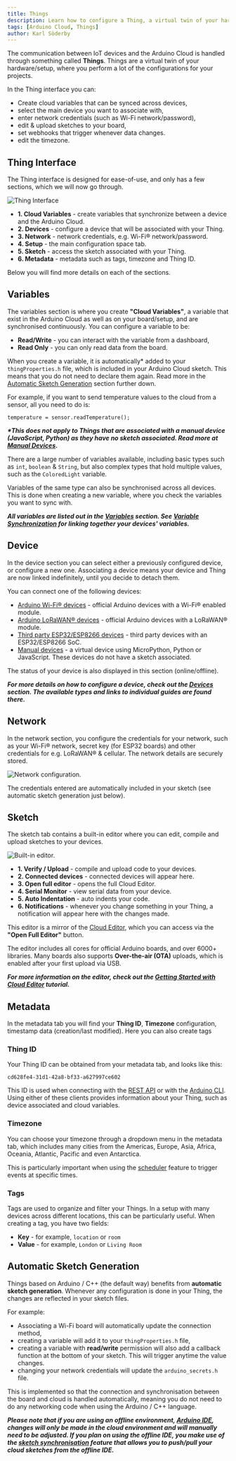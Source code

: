 ```yaml
---
title: Things
description: Learn how to configure a Thing, a virtual twin of your hardware device.
tags: [Arduino Cloud, Things]
author: Karl Söderby
---
```


The communication between IoT devices and the Arduino Cloud is handled through something called **Things**. Things are a virtual twin of your hardware/setup, where you perform a lot of the configurations for your projects. 

In the Thing interface you can:
- Create cloud variables that can be synced across devices,
- select the main device you want to associate with,
- enter network credentials (such as Wi-Fi network/password),
- edit & upload sketches to your board,
- set webhooks that trigger whenever data changes.
- edit the timezone.

## Thing Interface

The Thing interface is designed for ease-of-use, and only has a few sections, which we will now go through.

![Thing Interface](assets/thing-interface.png)

- **1. Cloud Variables** - create variables that synchronize between a device and the Arduino Cloud.
- **2. Devices** - configure a device that will be associated with your Thing.
- **3. Network** - network credentials, e.g. Wi-Fi® network/password.
- **4. Setup** - the main configuration space tab.
- **5. Sketch** - access the sketch associated with your Thing.
- **6. Metadata** - metadata such as tags, timezone and Thing ID.

Below you will find more details on each of the sections.

## Variables

The variables section is where you create **"Cloud Variables"**, a variable that exist in the Arduino Cloud as well as on your board/setup, and are synchronised continuously. You can configure a variable to be:
- **Read/Write** - you can interact with the variable from a dashboard,
- **Read Only** - you can only read data from the board.

When you create a variable, it is automatically\* added to your `thingProperties.h` file, which is included in your Arduino Cloud sketch. This means that you do not need to declare them again. Read more in the [Automatic Sketch Generation](#automatic-sketch-generation) section further down.

For example, if you want to send temperature values to the cloud from a sensor, all you need to do is:

```arduino
temperature = sensor.readTemperature();
```

***\*This does not apply to Things that are associated with a manual device (JavaScript, Python) as they have no sketch associated. Read more at [Manual Devices](/arduino-cloud/hardware/devices#manual-devices).***

There are a large number of variables available, including basic types such as `int`, `boolean` & `String`, but also complex types that hold multiple values, such as the `ColoredLight` variable. 

Variables of the same type can also be synchronised across all devices. This is done when creating a new variable, where you check the variables you want to sync with. 

***All variables are listed out in the [Variables](/arduino-cloud/cloud-interface/variables) section. See [Variable Synchronization](/arduino-cloud/cloud-interface/variables#variable-synchronisation) for linking together your devices' variables.***

## Device

In the device section you can select either a previously configured device, or configure a new one. Associating a device means your device and Thing are now linked indefinitely, until you decide to detach them.

You can connect one of the following devices:
- [Arduino Wi-Fi® devices](/arduino-cloud/hardware/wifi) - official Arduino devices with a Wi-Fi® enabled module.
- [Arduino LoRaWAN® devices](/arduino-cloud/hardware/lora) - official Arduino devices with a LoRaWAN® module.
- [Third party ESP32/ESP8266 devices](/arduino-cloud/hardware/wifi) - third party devices with an ESP32/ESP8266 SoC.
- [Manual devices](/arduino-cloud/hardware/devices#manual-devices) - a virtual device using MicroPython, Python or JavaScript. These devices do not have a sketch associated.

The status of your device is also displayed in this section (online/offline).

***For more details on how to configure a device, check out the [Devices](/arduino-cloud/hardware/devices) section. The available types and links to individual guides are found there.***

## Network

In the network section, you configure the credentials for your network, such as your Wi-Fi® network, secret key (for ESP32 boards) and other credentials for e.g. LoRaWAN® & cellular. The network details are securely stored.

![Network configuration.](assets/network-creds.png)

The credentials entered are automatically included in your sketch (see automatic sketch generation just below). 

## Sketch

The sketch tab contains a built-in editor where you can edit, compile and upload sketches to your devices.

![Built-in editor.](assets/built-in-editor.png)

- **1. Verify / Upload** - compile and upload code to your devices.
- **2. Connected devices** - connected devices will appear here.
- **3. Open full editor** - opens the full Cloud Editor.
- **4. Serial Monitor** - view serial data from your device.
- **5. Auto Indentation** - auto indents your code.
- **6. Notifications** - whenever you change something in your Thing, a notification will appear here with the changes made.
  
This editor is a mirror of the [Cloud Editor](https://create.arduino.cc/editor/), which you can access via the **"Open Full Editor"** button.

The editor includes all cores for official Arduino boards, and over 6000+ libraries. Many boards also supports **Over-the-air (OTA)** uploads, which is enabled after your first upload via USB.

***For more information on the editor, check out the [Getting Started with Cloud Editor](/arduino-cloud/cloud-editor/getting-started-cloud-editor) tutorial.***

## Metadata

In the metadata tab you will find your **Thing ID**, **Timezone** configuration, timestamp data (creation/last modified). Here you can also create tags 

### Thing ID

Your Thing ID can be obtained from your metadata tab, and looks like this:

```
cd628fe4-31d1-42a8-bf33-a627997ce602
```

This ID is used when connecting with the [REST API](/arduino-cloud/api/arduino-iot-api) or with the [Arduino CLI](/arduino-cloud/arduino-cloud-cli/getting-started). Using either of these clients provides information about your Thing, such as device associated and cloud variables.

### Timezone

You can choose your timezone through a dropdown menu in the metadata tab, which includes many cities from the Americas, Europe, Asia, Africa, Oceania, Atlantic, Pacific and even Antarctica.

This is particularly important when using the [scheduler](/arduino-cloud/features/cloud-scheduler) feature to trigger events at specific times.

### Tags

Tags are used to organize and filter your Things. In a setup with many devices across different locations, this can be particularly useful. When creating a tag, you have two fields:
- **Key** - for example, `location` or `room`
- **Value** - for example, `London` or `Living Room`

## Automatic Sketch Generation

Things based on Arduino / C++ (the default way) benefits from **automatic sketch generation**. Whenever any configuration is done in your Thing, the changes are reflected in your sketch files.

For example:
- Associating a Wi-Fi board will automatically update the connection method,
- creating a variable will add it to your `thingProperties.h` file,
- creating a variable with **read/write** permission will also add a callback function at the bottom of your sketch. This will trigger anytime the value changes.
- changing your network credentials will update the `arduino_secrets.h` file.

This is implemented so that the connection and synchronisation between the board and cloud is handled automatically, meaning you do not need to do any networking code when using the Arduino / C++ language.

***Please note that if you are using an offline environment, [Arduino IDE](/software/ide-v2), changes will only be made in the cloud environment and will manually need to be adjusted. If you plan on using the offline IDE, you make use of the [sketch synchronisation](/software/ide-v2/tutorials/ide-v2-cloud-sketch-sync) feature that allows you to push/pull your cloud sketches from the offline IDE.***
